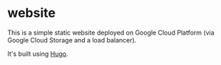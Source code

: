 # website

This is a simple static website deployed on Google Cloud Platform (via Google Cloud Storage and a load balancer).

It's built using [Hugo](https://gohugo.io).
